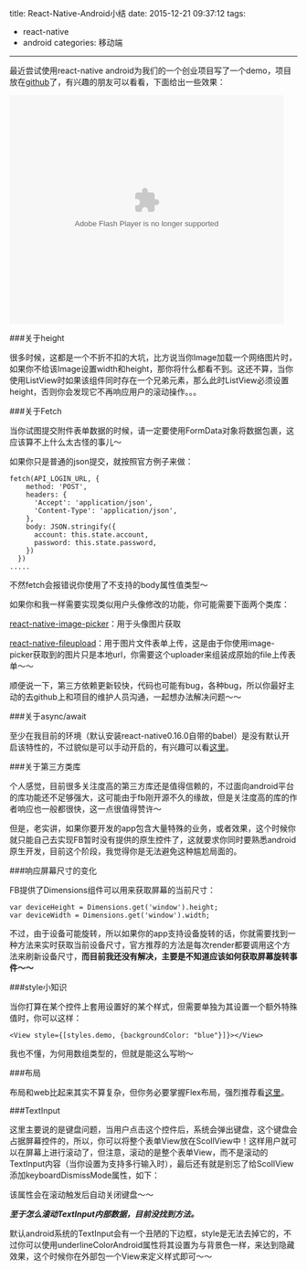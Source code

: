 title: React-Native-Android小结
date: 2015-12-21 09:37:12
tags: 
- react-native
- android
categories: 移动端
---

最近尝试使用react-native android为我们的一个创业项目写了一个demo，项目放在[github](https://github.com/kazaff/ZhuiYuanDemo)了，有兴趣的朋友可以看看，下面给出一些效果：
<!--more-->

<embed src="http://player.youku.com/player.php/sid/XMTQxOTg2Nzk2MA==/v.swf" allowFullScreen="true" quality="high" width="480" height="400" align="middle" allowScriptAccess="always" type="application/x-shockwave-flash"></embed>


###关于height
	
很多时候，这都是一个不折不扣的大坑，比方说当你Image加载一个网络图片时，如果你不给该Image设置width和height，那你将什么都看不到。这还不算，当你使用ListView时如果该组件同时存在一个兄弟元素，那么此时ListView必须设置height，否则你会发现它不再响应用户的滚动操作。。。

###关于Fetch

当你试图提交附件表单数据的时候，请一定要使用FormData对象将数据包裹，这应该算不上什么太古怪的事儿～

如果你只是普通的json提交，就按照官方例子来做：

	fetch(API_LOGIN_URL, {
        method: 'POST',
        headers: {
          'Accept': 'application/json',
          'Content-Type': 'application/json',
        },
        body: JSON.stringify({
          account: this.state.account,
          password: this.state.password,
        })
      })
    .....

不然fetch会报错说你使用了不支持的body属性值类型～

如果你和我一样需要实现类似用户头像修改的功能，你可能需要下面两个类库：

[react-native-image-picker](https://github.com/marcshilling/react-native-image-picker)：用于头像图片获取

[react-native-fileupload](https://github.com/PhilippKrone/react-native-fileupload)：用于图片文件表单上传，这是由于你使用image-picker获取到的图片只是本地url，你需要这个uploader来组装成原始的file上传表单～～

顺便说一下，第三方依赖更新较快，代码也可能有bug，各种bug，所以你最好主动的去github上和项目的维护人员沟通，一起想办法解决问题～～


###关于async/await

至少在我目前的环境（默认安装react-native0.16.0自带的babel）是没有默认开启该特性的，不过貌似是可以手动开启的，有兴趣可以看[这里](https://medium.com/the-exponent-log/react-native-meets-async-functions-3e6f81111173#.ekvqrsala)。

###关于第三方类库

个人感觉，目前很多关注度高的第三方库还是值得信赖的，不过面向android平台的库功能还不足够强大，这可能由于fb刚开源不久的缘故，但是关注度高的库的作者响应也一般都很快，这一点很值得赞许～

但是，老实讲，如果你要开发的app包含大量特殊的业务，或者效果，这个时候你就只能自己去实现FB暂时没有提供的原生控件了，这就要求你同时要熟悉android原生开发，目前这个阶段，我觉得你是无法避免这种尴尬局面的。

###响应屏幕尺寸的变化

FB提供了Dimensions组件可以用来获取屏幕的当前尺寸：

	var deviceHeight = Dimensions.get('window').height;
	var deviceWidth = Dimensions.get('window').width;
	
不过，由于设备可能旋转，所以如果你的app支持设备旋转的话，你就需要找到一种方法来实时获取当前设备尺寸，官方推荐的方法是每次render都要调用这个方法来刷新设备尺寸，**而目前我还没有解决，主要是不知道应该如何获取屏幕旋转事件～～**

###style小知识

当你打算在某个控件上套用设置好的某个样式，但需要单独为其设置一个额外特殊值时，你可以这样：

	<View style={[styles.demo, {backgroundColor: "blue"}]}></View>

我也不懂，为何用数组类型的，但就是能这么写哟～

###布局

布局和web比起来其实不算复杂，但你务必要掌握Flex布局，强烈推荐看[这里](http://www.ruanyifeng.com/blog/2015/07/flex-grammar.html#show-last-Point)。

###TextInput

这里主要说的是键盘问题，当用户点击这个控件后，系统会弹出键盘，这个键盘会占据屏幕控件的，所以，你可以将整个表单View放在ScollView中！这样用户就可以在屏幕上进行滚动了，但注意，滚动的是整个表单View，而不是滚动的TextInput内容（当你设置为支持多行输入时），最后还有就是别忘了给ScollView添加keyboardDismissMode属性，如下：
	<ScrollView keyboardDismissMode="on-drag">

该属性会在滚动触发后自动关闭键盘～～

***至于怎么滚动TextInput内部数据，目前没找到方法。***

默认android系统的TextInput会有一个丑陋的下边框，style是无法去掉它的，不过你可以使用underlineColorAndroid属性将其设置为与背景色一样，来达到隐藏效果，这个时候你在外部包一个View来定义样式即可～～




